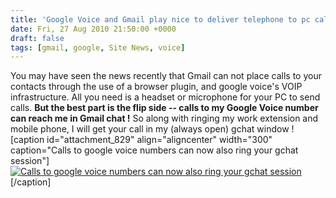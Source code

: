 ```yaml
---
title: 'Google Voice and Gmail play nice to deliver telephone to pc calls'
date: Fri, 27 Aug 2010 21:50:00 +0000
draft: false
tags: [gmail, google, Site News, voice]
---
```


You may have seen the news recently that Gmail can not place calls to your contacts through the use of a browser plugin, and google voice's VOIP infrastructure. All you need is a headset or microphone for your PC to send calls. **But the best part is the flip side -- calls to my Google Voice number can reach me in Gmail chat !** So along with ringing my work extension and mobile phone, I will get your call in my (always open) gchat window ! \[caption id="attachment_829" align="aligncenter" width="300" caption="Calls to google voice numbers can now also ring your gchat session"\][![Calls to google voice numbers can now also ring your gchat session](https://blog.edwardawebb.com/wp-content/uploads/2010/08/gchatvoiuce-300x213.png "Google Voice and Gchat play nice")](https://blog.edwardawebb.com/wp-content/uploads/2010/08/gchatvoiuce.png)\[/caption\]
